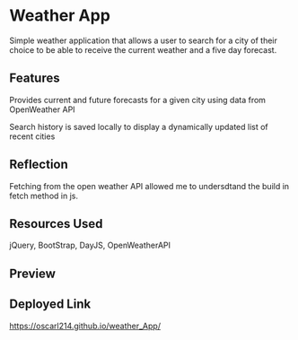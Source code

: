# Weather App

Simple weather application that allows a user to search for a city of their choice to be able to receive the current weather and a five day forecast. 

## Features

Provides current and future forecasts for a given city using data from OpenWeather API

Search history is saved locally to display a dynamically updated list of recent cities

## Reflection

Fetching from the open weather API allowed me to undersdtand the build in fetch method in js. 

## Resources Used

jQuery,
BootStrap, DayJS, OpenWeatherAPI

## Preview



## Deployed Link

https://oscarl214.github.io/weather_App/
